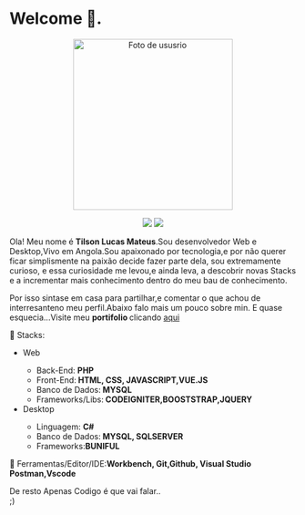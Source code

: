 

 <p align ="center">
 <h1>Welcome 👋.</h1>
</p>

<p align="center">
   <img src="assets/01.jpg" min-width="300px" max-width="300px" height = "300px" width="280px" align="center" alt="Foto de ususrio">
</p>

<p align="center">
  <a href="mailto:fabroide@gmail.com" alt="Gmail">
  <img src="https://img.shields.io/badge/-Gmail-FF0000?style=flat-square&labelColor=FF0000&logo=gmail&logoColor=white&link=mailto:tilsonmat@gmail.com" /></a>

  <a href="https://www.linkedin.com/in/tilson-lucas-46a59b1aa" alt="Linkedin">
  <img src="https://img.shields.io/badge/-Linkedin-0e76a8?style=flat-square&logo=Linkedin&logoColor=white&link=https://www.linkedin.com/in/tilson-lucas-46a59b1aa" /></a>
  
</p>
<p align="left"> 
  Ola! Meu nome é <strong>Tilson Lucas Mateus</strong>.Sou desenvolvedor Web e Desktop,Vivo em Angola.Sou apaixonado por tecnologia,e por não querer ficar simplismente na paixão decide fazer parte dela, sou extremamente curioso, e essa curiosidade me levou,e ainda leva, a descobrir novas Stacks e a incrementar mais conhecimento dentro do meu bau de conhecimento.
</p>
  
  <p> Por isso sintase em casa para partilhar,e comentar o que achou de interresanteno meu perfil.Abaixo falo mais um pouco sobre min.
   E quase esquecia...Visite meu <strong> portifolio </strong>
   clicando <a href="https://portfolio17.vercel.app/">aqui</a>
  </p>
     



<p align="left">
  🚀 Stacks: 
   <ul>
      <li>Web</li>
        <ul> 
          <li>Back-End: <strong> PHP </strong> </li>
          <li>Front-End:<strong> HTML, CSS, JAVASCRIPT,VUE.JS</strong> </li>
          <li>Banco de Dados:<strong> MYSQL</strong></li>
          <li>Frameworks/Libs:<strong> CODEIGNITER,BOOSTSTRAP,JQUERY</strong></li>
        </ul>
        <li>Desktop</li>
        <ul> 
          <li>Linguagem: <strong> C# </strong> </li>
          <li>Banco de Dados:<strong> MYSQL, SQLSERVER</strong></li>
          <li>Frameworks:<strong>BUNIFUL</strong></li>
        </ul>
  </ul>
</p>

<p align="left">
  💼 Ferramentas/Editor/IDE:<strong>Workbench, Git,Github, Visual Studio Postman,Vscode</strong>
</p>

<p align="left">
  De resto Apenas Codigo é que vai falar..<br> 
  ;)
</p>


